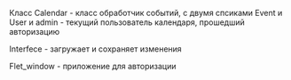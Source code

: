 Класс Calendar - класс обработчик событий, с двумя спсиками 
Event и User  и admin - текущий пользователь календаря, прошедший авторизацию

Interfece  - загружает и сохраняет изменения 

Flet_window - приложение для авторизации 